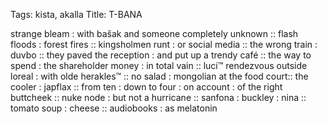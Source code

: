 Tags: kista, akalla
Title: T-BANA
  
strange bleam : with bašak and someone completely unknown :: flash floods : forest fires :: kingsholmen runt : or social media :: the wrong train : duvbo :: they paved the reception : and put up a trendy café :: the way to spend : the shareholder money : in total vain :: luci™ rendezvous outside loreal : with olde herakles™ :: no salad : mongolian at the food court:: the cooler : japflax :: from ten : down to four : on account : of the right buttcheek ::  nuke node : but not a hurricane :: sanfona : buckley : nina :: tomato soup : cheese :: audiobooks : as melatonin